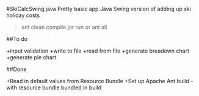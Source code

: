 #SkiCalcSwing.java
Pretty basic app
Java Swing version of adding up ski holiday costs

>ant clean compile jar run
or
>ant all

##To do

+input validation
+write to file
+read from file
+generate breadown chart
+generate pie chart

##Done

+Read in default values from Resource Bundle
+Set up Apache Ant build - with resource bundle bundled in build
